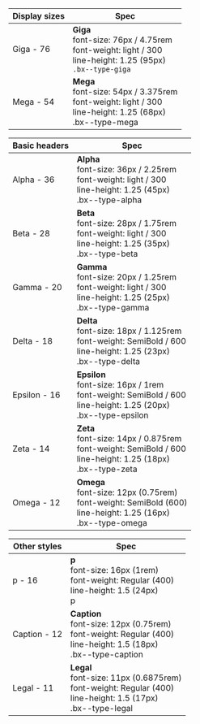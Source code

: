 
|Display sizes  |Spec                |
|---------------|--------------------|
|Giga - 76     |**Giga** <br /> font-size: 76px / 4.75rem <br /> font-weight: light / 300 <br /> line-height: 1.25 (95px) <br /> ``.bx--type-giga`` |
|Mega - 54     |**Mega** <br /> font-size: 54px / 3.375rem <br /> font-weight: light / 300 <br /> line-height: 1.25 (68px) <br /> <span>.bx--type-mega</span>|

|Basic headers  |Spec                |
|---------------|--------------------|
|Alpha - 36    |**Alpha** <br /> font-size: 36px / 2.25rem <br /> font-weight: light / 300 <br /> line-height: 1.25 (45px) <br /> <span>.bx--type-alpha</span>|
|Beta - 28     |**Beta** <br /> font-size: 28px / 1.75rem <br /> font-weight: light / 300 <br /> line-height: 1.25 (35px)<br /> <span>.bx--type-beta</span>|
|Gamma - 20    |**Gamma** <br /> font-size: 20px / 1.25rem <br /> font-weight: light / 300 <br /> line-height: 1.25 (25px) <br /> <span>.bx--type-gamma</span>|
|Delta - 18    |**Delta** <br /> font-size: 18px / 1.125rem <br /> font-weight: SemiBold / 600 <br /> line-height: 1.25 (23px) <br /> <span>.bx--type-delta</span>|
|Epsilon - 16  |**Epsilon** <br /> font-size: 16px / 1rem <br /> font-weight: SemiBold / 600 <br /> line-height: 1.25 (20px) <br /> <span>.bx--type-epsilon</span>|
|Zeta - 14     |**Zeta** <br /> font-size: 14px / 0.875rem <br /> font-weight: SemiBold / 600 <br /> line-height: 1.25 (18px) <br /> <span>.bx--type-zeta</span>|
|Omega - 12     |**Omega** <br /> font-size: 12px (0.75rem) <br /> font-weight: SemiBold (600) <br /> line-height: 1.25 (16px) <br /> <span>.bx--type-omega</span>

|Other styles   |Spec                |
|---------------|--------------------|
|p - 16        |**p** <br /> font-size: 16px (1rem) <br /> font-weight: Regular (400) <br /> line-height: 1.5 (24px) <br /> p|
|Caption - 12  |**Caption** <br /> font-size: 12px (0.75rem) <br /> font-weight: Regular (400) <br /> line-height: 1.5 (18px) <br /> <span>.bx--type-caption</span>|
|Legal - 11    |**Legal** <br /> font-size: 11px (0.6875rem) <br /> font-weight: Regular (400) <br /> line-height: 1.5 (17px) <br /> <span>.bx--type-legal</span>|


